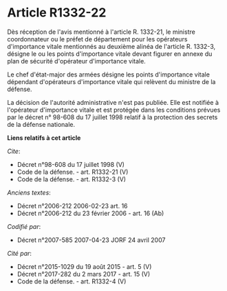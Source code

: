 # Article R1332-22

Dès réception de l'avis mentionné à l'article R. 1332-21, le ministre coordonnateur ou le préfet de département pour les
opérateurs d'importance vitale mentionnés au deuxième alinéa de l'article R. 1332-3, désigne le ou les points d'importance
vitale devant figurer en annexe du plan de sécurité d'opérateur d'importance vitale. 

Le chef d'état-major des armées désigne les points d'importance vitale dépendant d'opérateurs d'importance vitale qui
relèvent du ministre de la défense. 

La décision de l'autorité administrative n'est pas publiée. Elle est notifiée à l'opérateur d'importance vitale et est
protégée dans les conditions prévues par le décret n° 98-608 du 17 juillet 1998 relatif à la protection des secrets de la
défense nationale.

**Liens relatifs à cet article**

_Cite_:

  - Décret n°98-608 du 17 juillet 1998 (V)
  - Code de la défense. - art. R1332-21 (V)
  - Code de la défense. - art. R1332-3 (V)

_Anciens textes_:

  - Décret n°2006-212 2006-02-23 art. 16
  - Décret n°2006-212 du 23 février 2006 - art. 16 (Ab)

_Codifié par_:

  - Décret n°2007-585 2007-04-23 JORF 24 avril 2007

_Cité par_:

  - Décret n°2015-1029 du 19 août 2015 - art. 5 (V)
  - Décret n°2017-282 du 2 mars 2017 - art. 15 (V)
  - Code de la défense. - art. R1332-4 (V)
